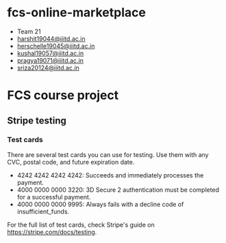 # fcs-online-marketplace

- Team 21	
- harshit19044@iiitd.ac.in	
- herschelle19045@iiitd.ac.in	
- kushal19057@iiitd.ac.in	
- pragya19071@iiitd.ac.in	
- sriza20124@iiitd.ac.in	

# FCS course project


## Stripe testing

### Test cards
There are several test cards you can use for testing. Use them with any CVC, postal code, and future expiration date.

* 4242 4242 4242 4242: Succeeds and immediately processes the payment.
* 4000 0000 0000 3220: 3D Secure 2 authentication must be completed for a successful payment.
* 4000 0000 0000 9995: Always fails with a decline code of insufficient_funds.

For the full list of test cards, check Stripe's guide on https://stripe.com/docs/testing.

